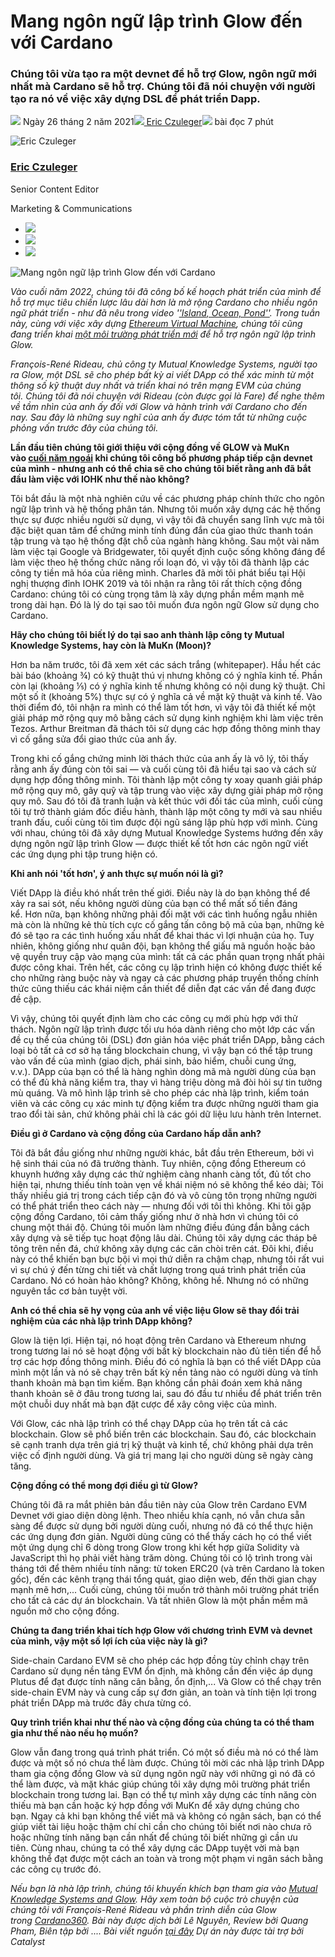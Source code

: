 # Mang ngôn ngữ lập trình Glow đến với Cardano

### **Chúng tôi vừa tạo ra một devnet để hỗ trợ Glow, ngôn ngữ mới nhất mà Cardano sẽ hỗ trợ. Chúng tôi đã nói chuyện với người tạo ra nó về việc xây dựng DSL để phát triển Dapp.**

![](img/2021-02-26-bringing-glow-to-cardano.002.png) Ngày 26 tháng 2 năm 2021![](img/2021-02-26-bringing-glow-to-cardano.002.png)[ Eric Czuleger](tmp//en/blog/authors/eric-czuleger/page-1/)![](img/2021-02-26-bringing-glow-to-cardano.003.png) bài đọc 7 phút

![Eric Czuleger](img/2021-02-26-bringing-glow-to-cardano.004.png)[](tmp//en/blog/authors/eric-czuleger/page-1/)

### [**Eric Czuleger**](tmp//en/blog/authors/eric-czuleger/page-1/)

Senior Content Editor

Marketing &amp; Communications

- ![](img/2021-02-26-bringing-glow-to-cardano.005.png)[](mailto:eric.czuleger@iohk.io "Email")
- ![](img/2021-02-26-bringing-glow-to-cardano.006.png)[](https://www.linkedin.com/in/eric-czuleger-6b67a395/ "LinkedIn")
- ![](img/2021-02-26-bringing-glow-to-cardano.007.png)[](https://twitter.com/eczuleger "Twitter")

![Mang ngôn ngữ lập trình Glow đến với Cardano](img/2021-02-26-bringing-glow-to-cardano.008.jpeg)

*Vào cuối năm 2022, chúng tôi đã công bố kế hoạch phát triển của mình để hỗ trợ mục tiêu chiến lược lâu dài hơn là mở rộng Cardano cho nhiều ngôn ngữ phát triển - như đã nêu trong video '['Island, Ocean, Pond''](https://youtu.be/k8a6tX53YPs). Trong tuần này, cùng với việc xây dựng [Ethereum Virtual Machine](https://developers.cardano.org/en/virtual-machines/welcome/), chúng tôi cũng đang triển khai [một môi trường phát triển mới](https://developers.cardano.org/en/programming-languages/glow/overview/) để hỗ trợ ngôn ngữ lập trình Glow.*

*François-René Rideau, chủ công ty Mutual Knowledge Systems, người tạo ra Glow, một DSL sẽ cho phép bất kỳ ai viết DApp có thể xác minh từ một thông số kỹ thuật duy nhất và triển khai nó trên mạng EVM của chúng tôi. Chúng tôi đã nói chuyện với Rideau (còn được gọi là Fare) để nghe thêm về tầm nhìn của anh ấy đối với Glow và hành trình với Cardano cho đến nay. Sau đây là những suy nghĩ của anh ấy được tóm tắt từ những cuộc phỏng vấn trước đây của chúng tôi.*

**Lần đầu tiên chúng tôi giới thiệu với cộng đồng về GLOW và MuKn vào [cuối năm ngoái](https://youtu.be/lj9SlvOIBgU?t=2902) khi chúng tôi công bố phương pháp tiếp cận devnet của mình - nhưng anh có thể chia sẽ cho chúng tôi biết rằng anh đã bắt đầu làm việc với IOHK như thế nào không?**

Tôi bắt đầu là một nhà nghiên cứu về các phương pháp chính thức cho ngôn ngữ lập trình và hệ thống phân tán. Nhưng tôi muốn xây dựng các hệ thống thực sự được nhiều người sử dụng, vì vậy tôi đã chuyển sang lĩnh vực mà tôi đặc biệt quan tâm để chứng minh tính đúng đắn của giao thức thanh toán tập trung và tạo hệ thống đặt chỗ của ngành hàng không. Sau một vài năm làm việc tại Google và Bridgewater, tôi quyết định cuộc sống không đáng để làm việc theo hệ thống chức năng rối loạn đó, vì vậy tôi đã thành lập các công ty tiền mã hóa của riêng mình. Charles đã mời tôi phát biểu tại Hội nghị thượng đỉnh IOHK 2019 và tôi nhận ra rằng tôi rất thích cộng đồng Cardano: chúng tôi có cùng trọng tâm là xây dựng phần mềm mạnh mẽ trong dài hạn. Đó là lý do tại sao tôi muốn đưa ngôn ngữ Glow sử dụng cho Cardano.

**Hãy cho chúng tôi biết lý do tại sao anh thành lập công ty Mutual Knowledge Systems, hay còn là MuKn (Moon)?**

Hơn ba năm trước, tôi đã xem xét các sách trắng (whitepaper). Hầu hết các bài báo (khoảng ¾) có kỹ thuật thú vị nhưng không có ý nghĩa kinh tế. Phần còn lại (khoảng ⅕) có ý nghĩa kinh tế nhưng không có nội dung kỹ thuật. Chỉ một số ít (khoảng 5%) thực sự có ý nghĩa cả về mặt kỹ thuật và kinh tế. Vào thời điểm đó, tôi nhận ra mình có thể làm tốt hơn, vì vậy tôi đã thiết kế một giải pháp mở rộng quy mô bằng cách sử dụng kinh nghiệm khi làm việc trên Tezos. Arthur Breitman đã thách tôi sử dụng các hợp đồng thông minh thay vì cố gắng sửa đổi giao thức của anh ấy.

Trong khi cố gắng chứng minh lời thách thức của anh ấy là vô lý, tôi thấy rằng anh ấy đúng còn tôi sai — và cuối cùng tôi đã hiểu tại sao và cách sử dụng hợp đồng thông minh. Tôi thành lập một công ty xoay quanh giải pháp mở rộng quy mô, gây quỹ và tập trung vào việc xây dựng giải pháp mở rộng quy mô. Sau đó tôi đã tranh luận và kết thúc với đối tác của mình, cuối cùng tôi tự trở thành giám đốc điều hành, thành lập một công ty mới và sau nhiều tranh đấu, cuối cùng tôi tìm được đội ngũ sáng lập phù hợp với mình. Cùng với nhau, chúng tôi đã xây dựng Mutual Knowledge Systems hướng đến xây dựng ngôn ngữ lập trình Glow — được thiết kế tốt hơn các ngôn ngữ viết các ứng dụng phi tập trung hiện có.

**Khi anh nói 'tốt hơn', ý anh thực sự muốn nói là gì?**

Viết DApp là điều khó nhất trên thế giới. Điều này là do bạn không thể để xảy ra sai sót, nếu không người dùng của bạn có thể mất số tiền đáng kể. Hơn nữa, bạn không những phải đối mặt với các tình huống ngẫu nhiên mà còn là những kẻ thù tích cực cố gắng tấn công bộ mã của bạn, những kẻ đó sẽ tạo ra các tình huống xấu nhất để khai thác vì lợi nhuận của họ. Tuy nhiên, không giống như quân đội, bạn không thể giấu mã  nguồn hoặc bảo vệ quyền truy cập vào mạng của mình: tất cả các phần quan trọng nhất phải được công khai. Trên hết, các công cụ lập trình hiện có không được thiết kế cho những ràng buộc này và ngay cả các phương pháp truyền thống chính thức cũng thiếu các khái niệm cần thiết để diễn đạt các vấn đề đang được đề cập.

Vì vậy, chúng tôi quyết định làm cho các công cụ mới phù hợp với thử thách. Ngôn ngữ lập trình được tối ưu hóa dành riêng cho một lớp các vấn đề cụ thể của chúng tôi (DSL) đơn giản hóa việc phát triển DApp, bằng cách loại bỏ tất cả cơ sở hạ tầng blockchain chung, vì vậy bạn có thể tập trung vào vấn đề của mình (giao dịch, phái sinh, bảo hiểm, chuỗi cung ứng, v.v.). DApp của bạn có thể là hàng nghìn dòng mã mà người dùng của bạn có thể đủ khả năng kiểm tra, thay vì hàng triệu dòng mã đòi hỏi sự tin tưởng mù quáng. Và mô hình lập trình sẽ cho phép các nhà lập trình, kiểm toán viên và các công cụ xác minh tự động kiểm tra được những người tham gia trao đổi tài sản, chứ không phải chỉ là các gói dữ liệu lưu hành trên Internet.

**Điều gì ở Cardano và cộng đồng của Cardano hấp dẫn anh?**

Tôi đã bắt đầu giống như những người khác, bắt đầu trên Ethereum, bởi vì hệ sinh thái của nó đã trưởng thành. Tuy nhiên, cộng đồng Ethereum có khuynh hướng xây dựng các thử nghiệm càng nhanh càng tốt, đủ tốt cho hiện tại, nhưng thiếu tính toàn vẹn về khái niệm nó sẽ không thể kéo dài; Tôi thấy nhiều giá trị trong cách tiếp cận đó và vô cùng tôn trọng những người có thể phát triển theo cách này — nhưng đối với tôi thì không. Khi tôi gặp cộng đồng Cardano, tôi cảm thấy giống như ở nhà hơn vì chúng tôi có chung một thái độ. Chúng tôi muốn làm những điều đúng đắn bằng cách xây dựng và sẽ tiếp tục hoạt động lâu dài. Chúng tôi xây dựng các tháp bê tông trên nền đá, chứ không xây dựng các căn chòi trên cát. Đôi khi, điều này có thể khiến bạn bực bội vì mọi thứ diễn ra chậm chạp, nhưng tôi rất vui vì sự chú ý đến từng chi tiết và chất lượng trong quá trình phát triển của Cardano. Nó có hoàn hảo không? Không, không hề. Nhưng nó có những nguyên tắc cơ bản tuyệt vời.

**Anh có thể chia sẽ hy vọng của anh về việc liệu Glow sẽ thay đổi trải nghiệm của các nhà lập trình DApp không?**

Glow là tiện lợi. Hiện tại, nó hoạt động trên Cardano và Ethereum nhưng trong tương lai nó sẽ hoạt động với bất kỳ blockchain nào đủ tiên tiến để hỗ trợ các hợp đồng thông minh. Điều đó có nghĩa là bạn có thể viết DApp của mình một lần và nó sẽ chạy trên bất kỳ nền tảng nào có người dùng và tính thanh khoản mà bạn tìm kiếm. Bạn không cần phải đoán xem khả năng thanh khoản sẽ ở đâu trong tương lai, sau đó đầu tư nhiều để phát triển trên một chuỗi duy nhất mà bạn đặt cược để xây công việc của mình.

Với Glow, các nhà lập trình có thể chạy DApp của họ trên tất cả các blockchain. Glow sẽ phổ biến trên các blockchain. Sau đó, các blockchain sẽ cạnh tranh dựa trên giá trị kỹ thuật và kinh tế, chứ không phải dựa trên việc cố định người dùng. Và giá trị mang lại cho người dùng sẽ ngày càng tăng.

**Cộng đồng có thể mong đợi điều gì từ Glow?**

Chúng tôi đã ra mắt phiên bản đầu tiên này của Glow trên Cardano EVM Devnet với giao diện dòng lệnh. Theo nhiều khía cạnh, nó vẫn chưa sẵn sàng để được sử dụng bởi người dùng cuối, nhưng nó đã có thể thực hiện các ứng dụng đơn giản. Người dùng cũng có thể thấy cách họ có thể viết một ứng dụng chỉ 6 dòng trong Glow trong khi kết hợp giữa Solidity và JavaScript thì họ phải viết hàng trăm dòng. Chúng tôi có lộ trình trong vài tháng tới để thêm nhiều tính năng: từ token ERC20 (và trên Cardano là token gốc), đến các kênh trạng thái tổng quát, giao diện web, đến thời gian chạy mạnh mẽ hơn,... Cuối cùng, chúng tôi muốn trở thành môi trường phát triển cho tất cả các dự án blockchain. Và tất nhiên Glow là một phần mềm mã nguồn mở cho cộng đồng.

**Chúng ta đang triển khai tích hợp Glow với chương trình EVM và devnet của mình, vậy một số lợi ích của việc này là gì?**

Side-chain Cardano EVM sẽ cho phép các hợp đồng tùy chỉnh chạy trên Cardano sử dụng nền tảng EVM ổn định, mà không cần đến việc áp dụng Plutus để đạt được tính năng cân bằng, ổn định,... Và Glow có thể chạy trên side-chain EVM này và cung cấp sự đơn giản, an toàn và tính tiện lợi trong phát triển DApp mà trước đây chưa từng có.

**Quy trình triển khai như thế nào và cộng đồng của chúng ta có thể tham gia như thế nào nếu họ muốn?**

Glow vẫn đang trong quá trình phát triển. Có một số điều mà nó có thể làm được và một số nó chưa thể làm được. Chúng tôi mời các nhà lập trình DApp tham gia cộng đồng Glow và sử dụng ngôn ngữ này với những gì nó đã có thể làm được, và mặt khác giúp chúng tôi xây dựng môi trường phát triển blockchain trong tương lai. Bạn có thể tự mình xây dựng các tính năng còn thiếu mà bạn cần hoặc ký hợp đồng với MuKn để xây dựng chúng cho bạn. Ngay cả khi bạn không thể viết mã và không có ngân sách, bạn có thể giúp viết tài liệu hoặc thậm chí chỉ cần cho chúng tôi biết nơi nào chưa rõ hoặc những tính năng bạn cần nhất để chúng tôi biết những gì cần ưu tiên. Cùng nhau, chúng ta có thể xây dựng các DApp tuyệt vời mà bạn không thể đạt được một cách an toàn và trong một phạm vi ngân sách bằng các công cụ trước đó.

*Nếu bạn là nhà lập trình, chúng tôi khuyến khích bạn tham gia vào [Mutual Knowledge Systems and Glow](https://mukn.io/). Hãy xem toàn bộ cuộc trò chuyện của chúng tôi với François-René Rideau và phần trình diễn của Glow trong [Cardano360](https://youtu.be/YXaK0cvgoFQ?t=4367). Bài này được dịch bởi Lê Nguyên, Review bởi Quang Pham, Biên tập bởi .... Bài viết nguồn [tại đây](https://iohk.io/en/blog/posts/2021/02/26/bringing-glow-to-cardano/) *Dự án này được tài trợ bởi Catalyst**
